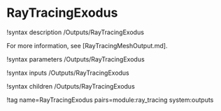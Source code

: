 # RayTracingExodus

!syntax description /Outputs/RayTracingExodus

For more information, see [RayTracingMeshOutput.md].

!syntax parameters /Outputs/RayTracingExodus

!syntax inputs /Outputs/RayTracingExodus

!syntax children /Outputs/RayTracingExodus

!tag name=RayTracingExodus pairs=module:ray_tracing system:outputs
